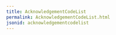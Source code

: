 ```yaml
---
title: AcknowledgementCodeList
permalink: AcknowledgementCodeList.html
jsonid: acknowledgementcodelist
---
```

